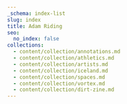 ```yaml
---
_schema: index-list
slug: index
title: Adam Riding
seo:
  no_index: false
collections:
  - content/collection/annotations.md
  - content/collection/athletics.md
  - content/collection/artists.md
  - content/collection/iceland.md
  - content/collection/spaces.md
  - content/collection/vortex.md
  - content/collection/dirt-zine.md
---
```

